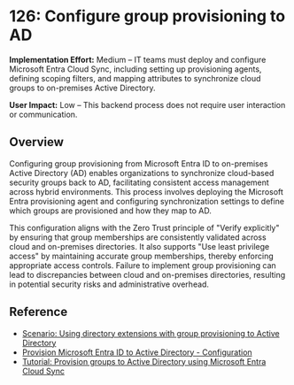 # 126: Configure group provisioning to AD

**Implementation Effort:** Medium – IT teams must deploy and configure Microsoft Entra Cloud Sync, including setting up provisioning agents, defining scoping filters, and mapping attributes to synchronize cloud groups to on-premises Active Directory.

**User Impact:** Low – This backend process does not require user interaction or communication.

## Overview

Configuring group provisioning from Microsoft Entra ID to on-premises Active Directory (AD) enables organizations to synchronize cloud-based security groups back to AD, facilitating consistent access management across hybrid environments. This process involves deploying the Microsoft Entra provisioning agent and configuring synchronization settings to define which groups are provisioned and how they map to AD.

This configuration aligns with the Zero Trust principle of "Verify explicitly" by ensuring that group memberships are consistently validated across cloud and on-premises directories. It also supports "Use least privilege access" by maintaining accurate group memberships, thereby enforcing appropriate access controls. Failure to implement group provisioning can lead to discrepancies between cloud and on-premises directories, resulting in potential security risks and administrative overhead.

## Reference
* [Scenario: Using directory extensions with group provisioning to Active Directory](https://learn.microsoft.com/en-us/entra/identity/hybrid/cloud-sync/tutorial-directory-extension-group-provisioning)
* [Provision Microsoft Entra ID to Active Directory - Configuration](https://learn.microsoft.com/en-us/entra/identity/hybrid/cloud-sync/how-to-configure-entra-to-active-directory)
* [Tutorial: Provision groups to Active Directory using Microsoft Entra Cloud Sync](https://learn.microsoft.com/en-us/entra/identity/hybrid/cloud-sync/tutorial-group-provisioning)

